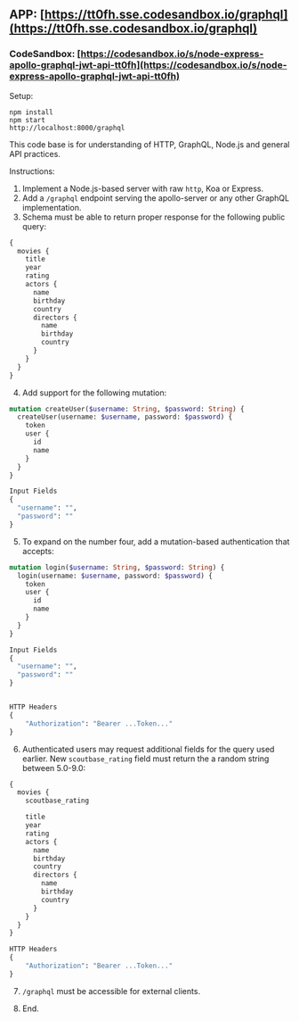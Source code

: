 ## APP: [https://tt0fh.sse.codesandbox.io/graphql](https://tt0fh.sse.codesandbox.io/graphql)  

### CodeSandbox: [https://codesandbox.io/s/node-express-apollo-graphql-jwt-api-tt0fh](https://codesandbox.io/s/node-express-apollo-graphql-jwt-api-tt0fh)

Setup:

```$xslt
npm install
npm start
http://localhost:8000/graphql
```


This code base is for understanding of HTTP, GraphQL, Node.js and general API practices.

Instructions:

1. Implement a Node.js-based server with raw `http`, Koa or Express.
2. Add a `/graphql` endpoint serving the apollo-server or any other GraphQL implementation.
3. Schema must be able to return proper response for the following public query:

```graphql
{
  movies {
    title
    year
    rating
    actors {
      name
      birthday
      country
      directors {
        name
        birthday
        country
      }
    }
  }
}
```

4. Add support for the following mutation:
```graphql
mutation createUser($username: String, $password: String) {
  createUser(username: $username, password: $password) {
    token
    user {
      id
      name
    }
  }
}

Input Fields
{
  "username": "",
  "password": ""
}

```

5. To expand on the number four, add a mutation-based authentication that accepts:
```graphql
mutation login($username: String, $password: String) {
  login(username: $username, password: $password) {
    token
    user {
      id
      name
    }
  }
}

Input Fields
{
  "username": "",
  "password": ""
}


HTTP Headers
{
    "Authorization": "Bearer ...Token..."
}
```


6. Authenticated users may request additional fields for the query used earlier. New `scoutbase_rating` field must return the a random string between 5.0-9.0:

```graphql
{
  movies {
    scoutbase_rating

    title
    year
    rating
    actors {
      name
      birthday
      country
      directors {
        name
        birthday
        country
      }
    }
  }
}

HTTP Headers
{
    "Authorization": "Bearer ...Token..."
}
```

7. `/graphql` must be accessible for external clients.

8. End.
